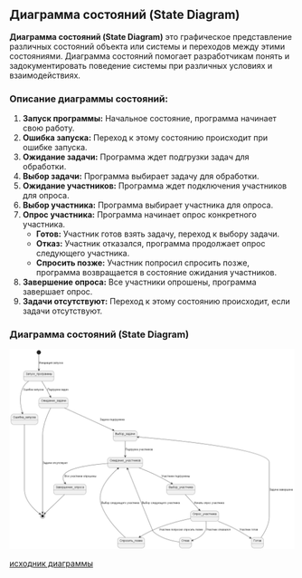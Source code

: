 ﻿## Диаграмма состояний (State Diagram)

**Диаграмма состояний (State Diagram)** это графическое представление различных состояний объекта или системы и переходов между этими состояниями. Диаграмма состояний помогает разработчикам понять и задокументировать поведение системы при различных условиях и взаимодействиях.

### Описание диаграммы состояний:
1. **Запуск программы:** Начальное состояние, программа начинает свою работу.
2. **Ошибка запуска:** Переход к этому состоянию происходит при ошибке запуска.
3. **Ожидание задачи:** Программа ждет подгрузки задач для обработки.
4. **Выбор задачи:** Программа выбирает задачу для обработки.
5. **Ожидание участников:** Программа ждет подключения участников для опроса.
6. **Выбор участника:** Программа выбирает участника для опроса.
7. **Опрос участника:** Программа начинает опрос конкретного участника.
    - **Готов:** Участник готов взять задачу, переход к выбору задачи.
    - **Отказ:** Участник отказался, программа продолжает опрос следующего участника.
    - **Спросить позже:** Участник попросил спросить позже, программа возвращается в состояние ожидания участников.
8. **Завершение опроса:** Все участники опрошены, программа завершает опрос.
9. **Задачи отсутствуют:** Переход к этому состоянию происходит, если задачи отсутствуют.

### Диаграмма состояний (State Diagram)

![Диаграмма](StatesDiagram.png)

[исходник диаграммы](StatesDiagram.plantuml)
